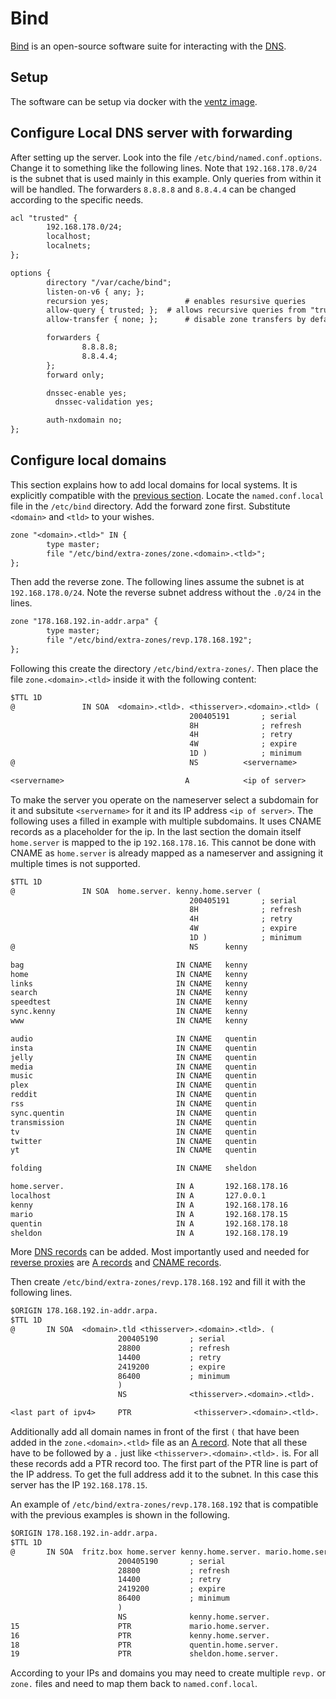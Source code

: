 # Bind

[Bind](https://www.isc.org/bind/) is an open-source software suite for
interacting with the [DNS](./dns.md).

## Setup

The software can be setup via docker with the
[ventz image](./docker-images/ventz_-_bind.md).

## Configure Local DNS server with forwarding

After setting up the server.
Look into the file `/etc/bind/named.conf.options`.
Change it to something like the following lines.
Note that `192.168.178.0/24` is the subnet that is used mainly in this example.
Only queries from within it will be handled.
The forwarders `8.8.8.8` and `8.8.4.4` can be changed according to the specific
needs.

```txt
acl "trusted" {
        192.168.178.0/24;
        localhost;
        localnets;
};

options {
        directory "/var/cache/bind";
        listen-on-v6 { any; };
        recursion yes;                 # enables resursive queries
        allow-query { trusted; };  # allows recursive queries from "trusted" clients
        allow-transfer { none; };      # disable zone transfers by default

        forwarders {
                8.8.8.8;
                8.8.4.4;
        };
        forward only;

        dnssec-enable yes;
          dnssec-validation yes;

        auth-nxdomain no;
};
```

## Configure local domains

This section explains how to add local domains for local systems.
It is explicitly compatible with the
[previous section](#setup-a-local-dns-server-with-forwarding).
Locate the `named.conf.local` file in the `/etc/bind` directory.
Add the forward zone first.
Substitute `<domain>` and `<tld>` to your wishes.

```txt
zone "<domain>.<tld>" IN {
        type master;
        file "/etc/bind/extra-zones/zone.<domain>.<tld>";
};
```

Then add the reverse zone.
The following lines assume the subnet is at `192.168.178.0/24`.
Note the reverse subnet address without the `.0/24` in the lines.

```txt
zone "178.168.192.in-addr.arpa" {
        type master;
        file "/etc/bind/extra-zones/revp.178.168.192";
};
```

Following this create the directory `/etc/bind/extra-zones/`.
Then place the file `zone.<domain>.<tld>` inside it with the following content:

```txt
$TTL 1D
@               IN SOA  <domain>.<tld>. <thisserver>.<domain>.<tld> (
                                        200405191       ; serial
                                        8H              ; refresh
                                        4H              ; retry
                                        4W              ; expire
                                        1D )            ; minimum
@                                       NS          <servername>

<servername>                           A            <ip of server>
```


To make the server you operate on the nameserver select a subdomain for it and
subsitute `<servername>` for it and its IP address `<ip of server>`.
The following uses a filled in example with multiple subdomains.
It uses CNAME records as a placeholder for the ip.
In the last section the domain itself `home.server` is mapped to the ip
`192.168.178.16`.
This cannot be done with CNAME as `home.server` is already mapped as a
nameserver and assigning it multiple times is not supported.

```txt
$TTL 1D
@               IN SOA  home.server. kenny.home.server (
                                        200405191       ; serial
                                        8H              ; refresh
                                        4H              ; retry
                                        4W              ; expire
                                        1D )            ; minimum
@                                       NS      kenny

bag                                  IN CNAME   kenny
home                                 IN CNAME   kenny
links                                IN CNAME   kenny
search                               IN CNAME   kenny
speedtest                            IN CNAME   kenny
sync.kenny                           IN CNAME   kenny
www                                  IN CNAME   kenny

audio                                IN CNAME   quentin
insta                                IN CNAME   quentin
jelly                                IN CNAME   quentin
media                                IN CNAME   quentin
music                                IN CNAME   quentin
plex                                 IN CNAME   quentin
reddit                               IN CNAME   quentin
rss                                  IN CNAME   quentin
sync.quentin                         IN CNAME   quentin
transmission                         IN CNAME   quentin
tv                                   IN CNAME   quentin
twitter                              IN CNAME   quentin
yt                                   IN CNAME   quentin

folding                              IN CNAME   sheldon

home.server.                         IN A       192.168.178.16
localhost                            IN A       127.0.0.1
kenny                                IN A       192.168.178.16
mario                                IN A       192.168.178.15
quentin                              IN A       192.168.178.18
sheldon                              IN A       192.168.178.19
```

More [DNS records](./dns.md#records) can be added.
Most importantly used and needed for [reverse proxies](./reverse-proxy.md) are
[A records](./dns.md#a-record) and [CNAME records](./dns.md#cname-record).

Then create `/etc/bind/extra-zones/revp.178.168.192` and fill it with the
following lines.

```txt
$ORIGIN 178.168.192.in-addr.arpa.
$TTL 1D
@       IN SOA  <domain>.tld <thisserver>.<domain>.<tld>. (
                        200405190       ; serial
                        28800           ; refresh
                        14400           ; retry
                        2419200         ; expire
                        86400           ; minimum
                        )
                        NS              <thisserver>.<domain>.<tld>.

<last part of ipv4>     PTR              <thisserver>.<domain>.<tld>.
```

Additionally add all domain names in front of the first `(` that have been
added in the `zone.<domain>.<tld>` file as an [A record](./dns.md#a-record).
Note that all these have to be followed by a `.` just like
`<thisserver>.<domain>.<tld>.` is.
For all these records add a PTR record too.
The first part of the PTR line is part of the IP address.
To get the full address add it to the subnet.
In this case this server has the IP `192.168.178.15`.

An example of `/etc/bind/extra-zones/revp.178.168.192` that is compatible with
the previous examples is shown in the following.

```txt
$ORIGIN 178.168.192.in-addr.arpa.
$TTL 1D
@       IN SOA  fritz.box home.server kenny.home.server. mario.home.server. otto.home.server. quentin.home.server. sheldon.home.server. ( ;hostmaster.home.server.
                        200405190       ; serial
                        28800           ; refresh
                        14400           ; retry
                        2419200         ; expire
                        86400           ; minimum
                        )
                        NS              kenny.home.server.
15                      PTR             mario.home.server.
16                      PTR             kenny.home.server.
18                      PTR             quentin.home.server.
19                      PTR             sheldon.home.server.
```

According to your IPs and domains you may need to create multiple `revp.` or
`zone.` files and need to map them back to `named.conf.local`.

